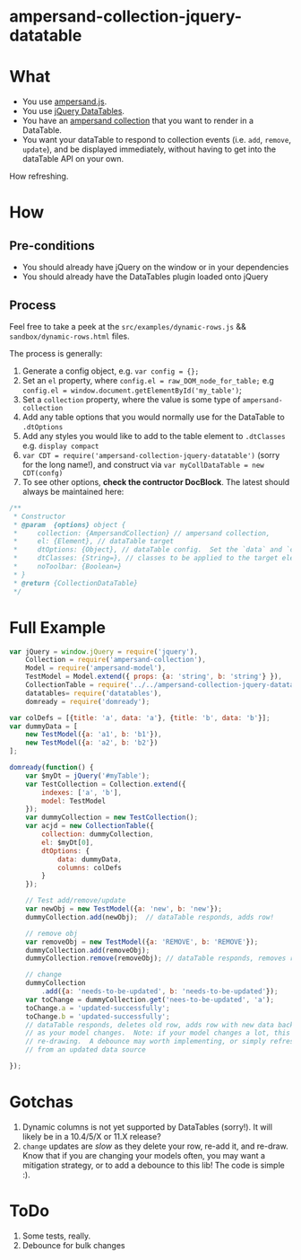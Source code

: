 # ampersand-collection-jquery-datatable

# What

* You use [ampersand.js](https://ampersandjs.com/).
* You use [jQuery DataTables](https://datatables.net/).
* You have an [ampersand collection](https://github.com/AmpersandJS/ampersand-collection) that you want to render in a DataTable.
* You want your dataTable to respond to collection events (i.e. `add`, `remove`, `update`), and be displayed immediately, without having to get into the dataTable API on your own.

How refreshing.

# How

## Pre-conditions
* You should already have jQuery on the window or in your dependencies
* You should already have the DataTables plugin loaded onto jQuery

## Process
Feel free to take a peek at the `src/examples/dynamic-rows.js` && `sandbox/dynamic-rows.html` files.

The process is generally:

1. Generate a config object, e.g. `var config = {};`
1. Set an `el` property, where `config.el = raw_DOM_node_for_table;`  e.g `config.el = window.document.getElementById('my_table')`;
1. Set a `collection` property, where the value is some type of `ampersand-collection`
1. Add any table options that you would normally use for the DataTable to `.dtOptions`
1. Add any styles you would like to add to the table element to `.dtClasses` e.g. `display compact`
1. `var CDT = require('ampersand-collection-jquery-datatable')` (sorry for the long name!), and construct via `var myCollDataTable = new CDT(confg)`
1. To see other options, **check the contructor DocBlock**.  The latest should always be maintained here:

```js
/**
 * Constructor
 * @param  {options} object {
 *     collection: {AmpersandCollection} // ampersand collection,
 *     el: {Element}, // dataTable target
 *     dtOptions: {Object}, // dataTable config.  Set the `data` and `columns` props!
 *     dtClasses: {String=}, // classes to be applied to the target element/table
 *     noToolbar: {Boolean=}
 * }
 * @return {CollectionDataTable}
 */
```

# Full Example
```js
var jQuery = window.jQuery = require('jquery'),
    Collection = require('ampersand-collection'),
    Model = require('ampersand-model'),
    TestModel = Model.extend({ props: {a: 'string', b: 'string'} }),
    CollectionTable = require('../../ampersand-collection-jquery-datatable'),
    datatables= require('datatables'),
    domready = require('domready');

var colDefs = [{title: 'a', data: 'a'}, {title: 'b', data: 'b'}];
var dummyData = [
    new TestModel({a: 'a1', b: 'b1'}),
    new TestModel({a: 'a2', b: 'b2'})
];

domready(function() {
    var $myDt = jQuery('#myTable');
    var TestCollection = Collection.extend({
        indexes: ['a', 'b'],
        model: TestModel
    });
    var dummyCollection = new TestCollection();
    var acjd = new CollectionTable({
        collection: dummyCollection,
        el: $myDt[0],
        dtOptions: {
            data: dummyData,
            columns: colDefs
        }
    });

    // Test add/remove/update
    var newObj = new TestModel({a: 'new', b: 'new'});
    dummyCollection.add(newObj);  // dataTable responds, adds row!

    // remove obj
    var removeObj = new TestModel({a: 'REMOVE', b: 'REMOVE'});
    dummyCollection.add(removeObj);
    dummyCollection.remove(removeObj); // dataTable responds, removes row!

    // change
    dummyCollection
        .add({a: 'needs-to-be-updated', b: 'needs-to-be-updated'});
    var toChange = dummyCollection.get('nees-to-be-updated', 'a');
    toChange.a = 'updated-successfully';
    toChange.b = 'updated-successfully';
    // dataTable responds, deletes old row, adds row with new data back in
    // as your model changes.  Note: if your model changes a lot, this is expensive
    // re-drawing.  A debounce may worth implementing, or simply refreshing the row
    // from an updated data source

});
```
# Gotchas

1. Dynamic columns is not yet supported by DataTables (sorry!).  It will likely be in a 10.4/5/X or 11.X release?
1. `change` updates are *slow* as they delete your row, re-add it, and re-draw.  Know that if you are changing your models often, you may want a mitigation strategy, or to add a debounce to this lib!  The code is simple :).

# ToDo

1. Some tests, really.
1. Debounce for bulk changes

